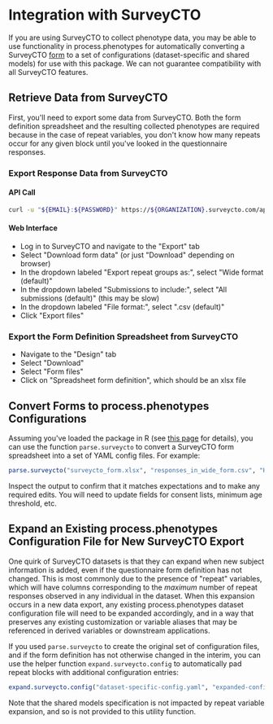 # Integration with SurveyCTO

If you are using SurveyCTO to collect phenotype data, you may be able to use functionality in process.phenotypes for automatically converting a SurveyCTO [form](https://docs.surveycto.com/02-designing-forms/01-core-concepts/02.starting-a-new-form.html) to a set of configurations (dataset-specific and shared models) for use with this package.  We can not guarantee compatibility with all SurveyCTO features.

## Retrieve Data from SurveyCTO

First, you'll need to export some data from SurveyCTO.  Both the form definition spreadsheet and the resulting collected phenotypes are required because in the case of repeat variables, you don't know how many repeats occur for any given block until you've looked in the questionnaire responses.

### Export Response Data from SurveyCTO

#### API Call

```bash
curl -u "${EMAIL}:${PASSWORD}" https://${ORGANIZATION}.surveycto.com/api/v1/forms/data/wide/csv/${DATASET} -o "${OUTFILE}.csv"
```

#### Web Interface

- Log in to SurveyCTO and navigate to the "Export" tab
- Select "Download form data" (or just "Download" depending on browser)
- In the dropdown labeled "Export repeat groups as:", select "Wide format (default)"
- In the dropdown labeled "Submissions to include:", select "All submissions (default)" (this may be slow)
- In the dropdown labeled "File format:", select ".csv (default)"
- Click "Export files"

### Export the Form Definition Spreadsheet from SurveyCTO

- Navigate to the "Design" tab
- Select "Download"
- Select "Form files"
- Click on "Spreadsheet form definition", which should be an xlsx file

## Convert Forms to process.phenotypes Configurations

Assuming you've loaded the package in R (see [this page](execution.md) for details), you can use the function `parse.surveycto` to convert a SurveyCTO form spreadsheet into a set of YAML config files.  For example:

```R
parse.surveycto("surveycto_form.xlsx", "responses_in_wide_form.csv", "HW", "dataset-specific-config.yaml", "shared-model-config.yaml")
```

Inspect the output to confirm that it matches expectations and to make any required edits.  You will need to update fields for consent lists, minimum age threshold, etc.

## Expand an Existing process.phenotypes Configuration File for New SurveyCTO Export

One quirk of SurveyCTO datasets is that they can expand when new subject information is added, even if the questionnaire form definition has not changed. This is most commonly due to the presence of "repeat" variables, which will have columns corresponding to the _maximum_ number of repeat responses observed in any individual in the dataset. When this expansion occurs in a new data export, any existing process.phenotypes dataset configuration file will need to be expanded accordingly, and in a way that preserves any existing customization or variable aliases that may be referenced in derived variables or downstream applications.

If you used `parse.surveycto` to create the original set of configuration files, and if the form definition has not otherwise changed in the interim, you can use the helper function `expand.surveycto.config` to automatically pad repeat blocks with additional configuration entries:

```R
expand.surveycto.config("dataset-specific-config.yaml", "expanded-config.yaml", "expanded_responses.csv", "surveycto_form.xlsx", sep = ",")
```

Note that the shared models specification is not impacted by repeat variable expansion, and so is not provided to this utility function.
